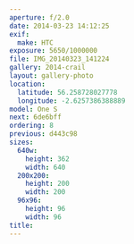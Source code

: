 ```yaml
---
aperture: f/2.0
date: 2014-03-23 14:12:25
exif:
  make: HTC
exposure: 5650/1000000
file: IMG_20140323_141224
gallery: 2014-crail
layout: gallery-photo
location:
  latitude: 56.258728027778
  longitude: -2.6257386388889
model: One S
next: 6de6bff
ordering: 8
previous: d443c98
sizes:
  640w:
    height: 362
    width: 640
  200x200:
    height: 200
    width: 200
  96x96:
    height: 96
    width: 96
title: 
---
```

